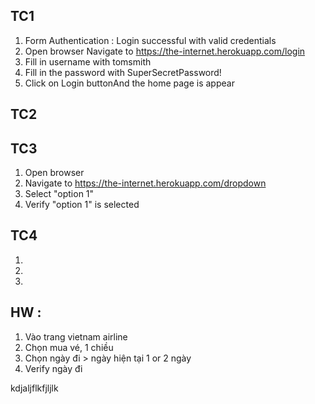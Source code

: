 ## TC1 
1. Form Authentication : Login successful with valid credentials
2. Open browser Navigate to https://the-internet.herokuapp.com/login
3. Fill in username with tomsmith
4. Fill in the password with SuperSecretPassword!
5. Click on Login buttonAnd the home page is appear

## TC2


## TC3
1. Open browser 
2. Navigate to https://the-internet.herokuapp.com/dropdown
3. Select "option 1"
4. Verify "option 1" is selected

## TC4
1. 
2. 
3. 

## HW : 
1. Vào trang vietnam airline
2. Chọn mua vé, 1 chiều
3. Chọn ngày đi > ngày hiện tại 1 or 2 ngày
4. Verify ngày đi 


kdjaljflkfjljlk